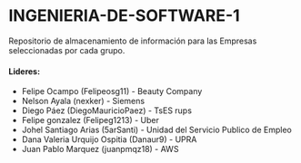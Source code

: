 # INGENIERIA-DE-SOFTWARE-1
Repositorio de almacenamiento de información para las Empresas seleccionadas por cada grupo.

#### Lideres:

 - Felipe Ocampo (Felipeosg11) - Beauty Company
 - Nelson Ayala (nexker) - Siemens
 - Diego Páez (DiegoMauricioPaez) - TsES rups
 - Felipe gonzalez (Felipeg1213) - Uber 
 - Johel Santiago Arias (5arSanti) - Unidad del Servicio Publico de Empleo 
 - Dana Valeria Urquijo Ospitia (Danaur9) - UPRA 
 - Juan Pablo Marquez (juanpmqz18) - AWS
